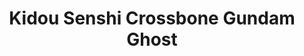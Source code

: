 --- 
title: "Kidou Senshi Crossbone Gundam Ghost"
publishdate: "2019-6-20T16:48:46+02:00"
src: "https://365manga.net/manga/kidou-senshi-crossbone-gundam-ghost"
image: "https://data.365manga.net/images/thumbnails/16000-kidou-senshi-crossbone-gundam-ghost.jpg"
description: "Seventeen years ago, the Crossbone Gundam was lost in the fight against the remnants of the Jupiter Empire in the “Thunderbolt of Zeus” operation. Now, the mysterious mobile suit walks again on the streets of Side 3, called back from beyond the grave thanks to a young high schooler named Font Baud and his discovery of the Zanscare Empire’s trump card. Who is the mysterious blind pilot of this “Silver…"
---